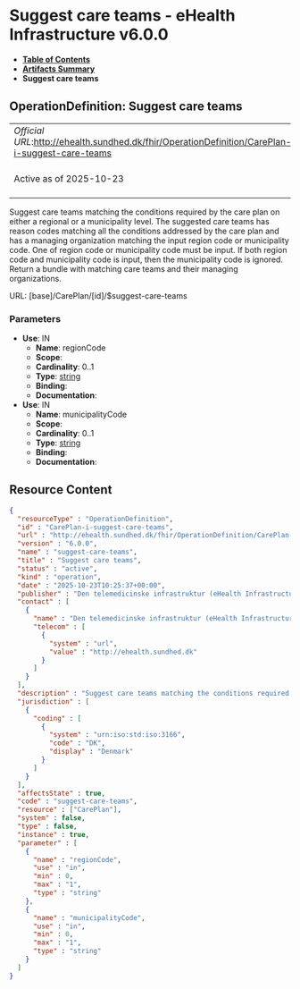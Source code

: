 # Suggest care teams - eHealth Infrastructure v6.0.0

* [**Table of Contents**](toc.md)
* [**Artifacts Summary**](artifacts.md)
* **Suggest care teams**

## OperationDefinition: Suggest care teams 

| | |
| :--- | :--- |
| *Official URL*:http://ehealth.sundhed.dk/fhir/OperationDefinition/CarePlan-i-suggest-care-teams | *Version*:6.0.0 |
| Active as of 2025-10-23 | *Computable Name*:suggest-care-teams |

 
Suggest care teams matching the conditions required by the care plan on either a regional or a municipality level. The suggested care teams has reason codes matching all the conditions addressed by the care plan and has a managing organization matching the input region code or municipality code. One of region code or municipality code must be input. If both region code and municipality code is input, then the municipality code is ignored. Return a bundle with matching care teams and their managing organizations. 

URL: [base]/CarePlan/[id]/$suggest-care-teams

### Parameters

* **Use**: IN
  * **Name**: regionCode
  * **Scope**: 
  * **Cardinality**: 0..1
  * **Type**: [string](http://hl7.org/fhir/R4/datatypes.html#string)
  * **Binding**: 
  * **Documentation**: 
* **Use**: IN
  * **Name**: municipalityCode
  * **Scope**: 
  * **Cardinality**: 0..1
  * **Type**: [string](http://hl7.org/fhir/R4/datatypes.html#string)
  * **Binding**: 
  * **Documentation**: 



## Resource Content

```json
{
  "resourceType" : "OperationDefinition",
  "id" : "CarePlan-i-suggest-care-teams",
  "url" : "http://ehealth.sundhed.dk/fhir/OperationDefinition/CarePlan-i-suggest-care-teams",
  "version" : "6.0.0",
  "name" : "suggest-care-teams",
  "title" : "Suggest care teams",
  "status" : "active",
  "kind" : "operation",
  "date" : "2025-10-23T10:25:37+00:00",
  "publisher" : "Den telemedicinske infrastruktur (eHealth Infrastructure)",
  "contact" : [
    {
      "name" : "Den telemedicinske infrastruktur (eHealth Infrastructure)",
      "telecom" : [
        {
          "system" : "url",
          "value" : "http://ehealth.sundhed.dk"
        }
      ]
    }
  ],
  "description" : "Suggest care teams matching the conditions required by the care plan on either a regional or a municipality level. The suggested care teams has reason codes matching all the conditions addressed by the care plan and has a managing organization matching the input region code or municipality code. One of region code or municipality code must be input. If both region code and municipality code is input, then the municipality code is ignored. Return a bundle with matching care teams and their managing organizations.",
  "jurisdiction" : [
    {
      "coding" : [
        {
          "system" : "urn:iso:std:iso:3166",
          "code" : "DK",
          "display" : "Denmark"
        }
      ]
    }
  ],
  "affectsState" : true,
  "code" : "suggest-care-teams",
  "resource" : ["CarePlan"],
  "system" : false,
  "type" : false,
  "instance" : true,
  "parameter" : [
    {
      "name" : "regionCode",
      "use" : "in",
      "min" : 0,
      "max" : "1",
      "type" : "string"
    },
    {
      "name" : "municipalityCode",
      "use" : "in",
      "min" : 0,
      "max" : "1",
      "type" : "string"
    }
  ]
}

```
